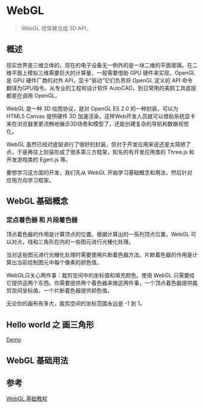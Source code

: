# WebGL

> WebGL 经常被当成 3D API，

## 概述

现实世界是三维立体的，现在的电子设备无一例外的是一块二维的平面玻璃。在二维平面上模拟三维需要巨大的计算量，一般需要借助 GPU 硬件来实现，OpenGL 是 GPU 硬件厂商的对外 API，显卡“驱动”它们负责将 OpenGL 定义的 API 命令翻译为GPU指令。从专业的工程和设计软件 AutoCAD，到日常用的美颜工具底层都是在调用 OpenGL。

WebGL 是一种 3D 绘图协议，是对 OpenGL ES 2.0 的一种封装，可以为 HTML5 Canvas 提供硬件 3D 加速渲染，这样Web开发人员就可以借助系统显卡来在浏览器里更流畅地展示3D场景和模型了，还能创建复杂的导航和数据视觉化。

WebGL 虽然已经对底层进行了很好的封装，但对于开发应用来说还是太简陋了点，于是再往上封装形成了很多第三方框架，知名的有开发应用类的 Three.js 和 开发游戏类的 Egert.js 等。

要想学习这方面的开发，我们先从 WebGL 开始学习基础概念和用法，然后针对应用方向学习框架。

## WebGL 基础概念

### 定点着色器 和 片段着色器

顶点着色器的作用是计算顶点的位置。根据计算出的一系列顶点位置，WebGL 可以对点，线和三角形在内的一些图元进行光栅化处理。

当对这些图元进行光栅化处理时需要使用片断着色器方法。片断着色器的作用是计算出当前绘制图元中每个像素的颜色值。

WebGL只关心两件事：裁剪空间中的坐标值和填充颜色。使用 WebGL 只需要给它提供这两个东西。你需要提供两个着色器来做这两件事，一个顶点着色器提供裁剪空间坐标值，一个片断着色器提供颜色值。

无论你的画布有多大，裁剪空间的坐标范围永远是 -1 到 1。

## Hello world 之 画三角形

[Demo](/articles/WebGL/demo/hello-world-triangle.html)


## WebGL 基础用法

## 参考

[WebGL 基础教程](https://webglfundamentals.org/)
